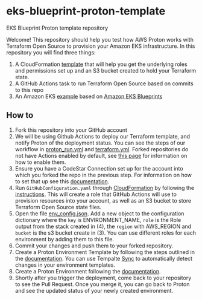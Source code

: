 # eks-blueprint-proton-template

EKS Blueprint Proton template repository

Welcome! This repository should help you test how AWS Proton works with Terraform Open Source to provision your Amazon EKS infrastructure. In this repository you will find three things:

1. A CloudFormation [template](scripts/cloudformation/GitHubConfiguration.yamlGitHubConfiguration.yaml) that will help you get the underlying roles and permissions set up and an S3 bucket created to hold your Terraform state.
1. A GitHub Actions task to run Terraform Open Source based on commits to this repo
1. An Amazon EKS [example](templates/eks-mng-karpenter-with-new-vpc/v1/infrastructure) based on [Amazon EKS Blueprints](https://github.com/aws-ia/terraform-aws-eks-blueprints)

## How to

1. Fork this repository into your GitHub account
2. We will be using Github Actions to deploy our Terraform template, and notify Proton of the deployment status. You can see the steps of our workflow in [proton_run.yml](.github/workflows/proton-run.yml) and [terraform.yml](.github/workflows/terraform.yml). Forked repositories do not have Actions enabled by default, see [this page](https://docs.github.com/en/repositories/managing-your-repositorys-settings-and-features/enabling-features-for-your-repository/managing-github-actions-settings-for-a-repository) for information on how to enable them.
3. Ensure you have a CodeStar Connection set up for the account into which you forked the repo in the previous step. For information on how to set that up see this [documentation](https://docs.aws.amazon.com/dtconsole/latest/userguide/connections-create.html).
4. Run `GitHubConfiguration.yaml` through [CloudFormation](https://aws.amazon.com/cloudformation/) by following the [instructions](scripts/cloudformation/README.md). This will create a role that GitHub Actions will use to provision resources into your account, as well as an S3 bucket to store Terraform Open Source state files.
5. Open the file [env_config.json](env_config.json). Add a new object to the configuration dictionary where the `key` is ENVIRONMENT_NAME, `role` is the Role output from the stack created in (4), the `region` with AWS_REGION and `bucket` is the s3 bucket create in (3). You can use different roles for each environment by adding them to this file.
6. Commit your changes and push them to your forked repository.
7. Create a Proton Environment Template by following the steps outlined in the [documentation](https://docs.aws.amazon.com/proton/latest/adminguide/ag-templates.html). You can use Tempalte [Sync](https://docs.aws.amazon.com/proton/latest/adminguide/ag-template-sync-configs.html) to automatically detect changes in your environment templates.
8. Create a Proton Environment following the [documentation](https://docs.aws.amazon.com/proton/latest/adminguide/ag-environments.html).
9. Shortly after you trigger the deployment, come back to your repository to see the Pull Request. Once you merge it, you can go back to Proton and see the updated status of your newly created environment.

